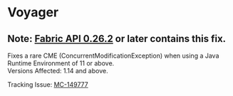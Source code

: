 # Voyager

## Note: [Fabric API 0.26.2](https://www.curseforge.com/minecraft/mc-mods/fabric-api) or later contains this fix.

Fixes a rare CME (ConcurrentModificationException) when using a Java Runtime Environment of 11 or above.</br>
Versions Affected: 1.14 and above.

Tracking Issue: [MC-149777](https://bugs.mojang.com/browse/MC-149777)
